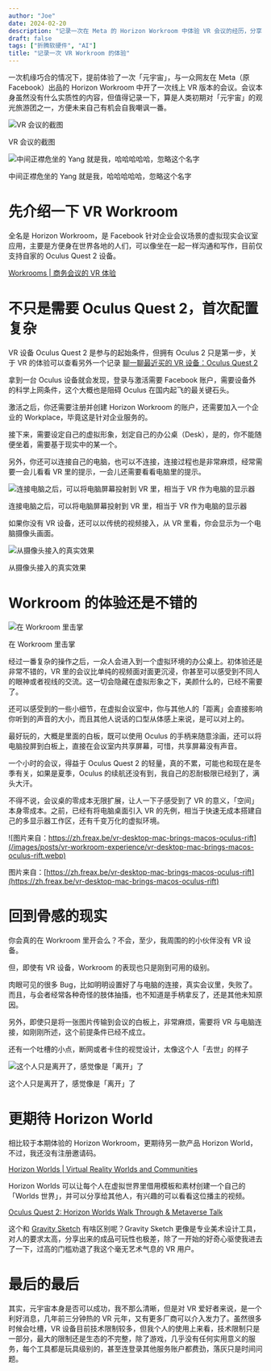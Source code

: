 ```yaml
---
author: "Joe"
date: 2024-02-20
description: "记录一次在 Meta 的 Horizon Workroom 中体验 VR 会议的经历，分享了配置过程、使用体验以及对未来 VR 应用的思考"
draft: false
tags: ["折腾软硬件", "AI"]
title: "记录一次 VR Workroom 的体验"
---
```


一次机缘巧合的情况下，提前体验了一次「元宇宙」，与一众网友在 Meta（原 Facebook）出品的 Horizon Workroom 中开了一次线上 VR 版本的会议。会议本身虽然没有什么实质性的内容，但值得记录一下，算是人类初期对「元宇宙」的观光旅游团之一，方便未来自己有机会自我嘲讽一番。

![VR 会议的截图](/images/posts/vr-workroom-experience/Untitled-3.webp)

VR 会议的截图

![中间正襟危坐的 Yang 就是我，哈哈哈哈哈，忽略这个名字](/images/posts/vr-workroom-experience/Untitled_1.webp)

中间正襟危坐的 Yang 就是我，哈哈哈哈哈，忽略这个名字 

# 先介绍一下 VR Workroom

全名是 Horizon Workroom，是 Facebook 针对企业会议场景的虚拟现实会议室应用，主要是方便身在世界各地的人们，可以像坐在一起一样沟通和写作，目前仅支持自家的 Oculus Quest 2 设备。

[Workrooms | 商务会议的 VR 体验](https://www.oculus.com/workrooms/?locale=zh_CN)

# 不只是需要 Oculus Quest 2，首次配置复杂

VR 设备 Oculus Quest 2 是参与的起始条件，但拥有 Oculus 2 只是第一步，关于 VR 的体验可以查看另外一个记录 [聊一聊最近买的 VR 设备：Oculus Quest 2](/posts/oculus-quest2-vr-review) 

拿到一台 Oculus 设备就会发现，登录与激活需要 Facebook 账户，需要设备外的科学上网条件，这个大概也是阻碍 Oculus 在国内起飞的最关键石头。

激活之后，你还需要注册并创建 Horizon Workroom 的账户，还需要加入一个企业的 Workplace，毕竟这是针对企业服务的。

接下来，需要设定自己的虚拟形象，划定自己的办公桌（Desk），是的，你不能随便坐着，需要基于现实中的某一个。

另外，你还可以连接自己的电脑，也可以不连接，连接过程也是非常麻烦，经常需要一会儿看看 VR 里的提示，一会儿还需要看看电脑里的提示。

![连接电脑之后，可以将电脑屏幕投射到 VR 里，相当于 VR 作为电脑的显示器](/images/posts/vr-workroom-experience/Untitled-3.webp)

连接电脑之后，可以将电脑屏幕投射到 VR 里，相当于 VR 作为电脑的显示器

如果你没有 VR 设备，还可以以传统的视频接入，从 VR 里看，你会显示为一个电脑摄像头画面。

![从摄像头接入的真实效果](/images/posts/vr-workroom-experience/218082891_1607636922760152_2726725756434828786_n.webp)

从摄像头接入的真实效果

# Workroom 的体验还是不错的

![在 Workroom 里击掌](/images/posts/vr-workroom-experience/Untitled-4.webp)

在 Workroom 里击掌

经过一番复杂的操作之后，一众人会进入到一个虚拟环境的办公桌上。初体验还是非常不错的，VR 里的会议比单纯的视频面对面更沉浸，你甚至可以感受到不同人的眼神或者视线的交流。这一切会隐藏在虚拟形象之下，美颜什么的，已经不需要了。

还可以感受到的一些小细节，在虚拟会议室中，你与其他人的「距离」会直接影响你听到的声音的大小，而且其他人说话的口型从体感上来说，是可以对上的。

最好玩的，大概是里面的白板，既可以使用 Oculus 的手柄来随意涂画，还可以将电脑投屏到白板上，直接在会议室内共享屏幕，可惜，共享屏幕没有声音。

一个小时的会议，得益于 Oculus Quest 2 的轻量，真的不累，可能也和现在是冬季有关，如果是夏季，Oculus 的续航还没有到，我自己的忍耐极限已经到了，满头大汗。

不得不说，会议桌的零成本无限扩展，让人一下子感受到了 VR 的意义，「空间」本身零成本。之前，已经有将电脑桌面引入 VR 的先例，相当于快速无成本搭建自己的多显示器工作区，还有千变万化的虚拟环境。

![图片来自：https://zh.freax.be/vr-desktop-mac-brings-macos-oculus-rift](/images/posts/vr-workroom-experience/vr-desktop-mac-brings-macos-oculus-rift.webp)

图片来自：[https://zh.freax.be/vr-desktop-mac-brings-macos-oculus-rift](https://zh.freax.be/vr-desktop-mac-brings-macos-oculus-rift)

# 回到骨感的现实

你会真的在 Workroom 里开会么？不会，至少，我周围的的小伙伴没有 VR 设备。

但，即使有 VR 设备，Workroom 的表现也只是刚到可用的级别。

肉眼可见的很多 Bug，比如明明设置好了与电脑的连接，真实会议里，失败了。而且，与会者经常各种奇怪的肢体抽搐，也不知道是手柄拿反了，还是其他未知原因。

另外，即使只是将一张图片传输到会议的白板上，非常麻烦，需要将 VR 与电脑连接，如刚刚所述，这个前提条件已经不成立。

还有一个吐槽的小点，断网或者卡住的视觉设计，太像这个人「去世」的样子

![这个人只是离开了，感觉像是「离开」了](/images/posts/vr-workroom-experience/Untitled-5.webp)

这个人只是离开了，感觉像是「离开」了

# 更期待 Horizon World

相比较于本期体验的 Horizon Workroom，更期待另一款产品 Horizon World，不过，我还没有注册邀请码。

[Horizon Worlds | Virtual Reality Worlds and Communities](https://www.oculus.com/facebook-horizon/)

Horizon Worlds 可以让每个人在虚拟世界里借用模板和素材创建一个自己的「Worlds 世界」，并可以分享给其他人，有兴趣的可以看看这位播主的视频。

[Oculus Quest 2: Horizon Worlds Walk Through & Metaverse Talk](https://www.youtube.com/watch?v=QgukxplN2uQ)

这个和 [Gravity Sketch](https://www.gravitysketch.com) 有啥区别呢？Gravity Sketch 更像是专业美术设计工具，对人的要求太高，分享出来的成品可玩性也极差，除了一开始的好奇心驱使我进去了一下，过高的门槛劝退了我这个毫无艺术气息的 VR 用户。

# 最后的最后

其实，元宇宙本身是否可以成功，我不那么清晰，但是对 VR 爱好者来说，是一个利好消息，几年前三分钟热的 VR 元年，又有更多厂商可以介入发力了。虽然很多时候会吐槽，VR 设备目前技术限制较多，但我个人的使用上来看，技术限制只是一部分，最大的限制还是生态的不完整，除了游戏，几乎没有任何实用意义的服务，每个工具都是玩具级别的，甚至连登录其他服务账户都费劲，落灰只是时间问题。 